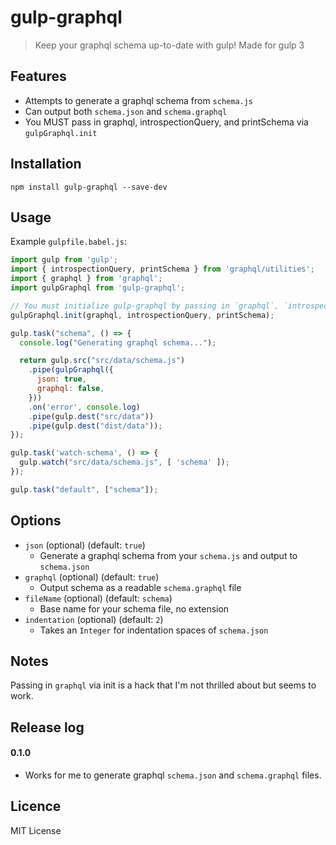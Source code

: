 # gulp-graphql
> Keep your graphql schema up-to-date with gulp!
> Made for gulp 3

## Features
* Attempts to generate a graphql schema from `schema.js`
* Can output both `schema.json` and `schema.graphql`
* You MUST pass in graphql, introspectionQuery, and printSchema via `gulpGraphql.init`

## Installation
```shell
npm install gulp-graphql --save-dev
```
## Usage
Example `gulpfile.babel.js`:
```javascript
import gulp from 'gulp';
import { introspectionQuery, printSchema } from 'graphql/utilities';
import { graphql } from 'graphql';
import gulpGraphql from 'gulp-graphql';

// You must initialize gulp-graphql by passing in `graphql`, `introspectionQuery`, and `printSchema`
gulpGraphql.init(graphql, introspectionQuery, printSchema);

gulp.task("schema", () => {
  console.log("Generating graphql schema...");

  return gulp.src("src/data/schema.js")
    .pipe(gulpGraphql({
      json: true,
      graphql: false,
    }))
    .on('error', console.log)
    .pipe(gulp.dest("src/data"))
    .pipe(gulp.dest("dist/data"));
});

gulp.task('watch-schema', () => {
  gulp.watch("src/data/schema.js", [ 'schema' ]);
});

gulp.task("default", ["schema"]);

```

## Options
* `json` (optional) (default: `true`)
	* Generate a graphql schema from your `schema.js` and output to `schema.json`
* `graphql` (optional) (default: `true`)
	* Output schema as a readable `schema.graphql` file
* `fileName` (optional) (default: `schema`)
	* Base name for your schema file, no extension
* `indentation` (optional) (default: `2`)
	* Takes an `Integer` for indentation spaces of `schema.json`

## Notes
Passing in `graphql` via init is a hack that I'm not thrilled about but seems to work.

## Release log
#### 0.1.0
* Works for me to generate graphql `schema.json` and `schema.graphql` files.

## Licence
MIT License
